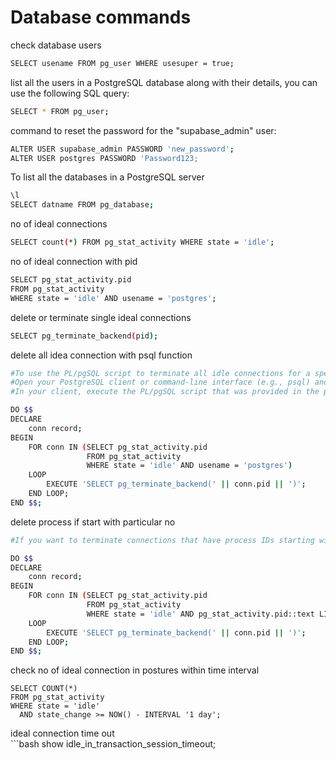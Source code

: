 # Database commands

<aside>
 check database users

</aside>

```bash
SELECT usename FROM pg_user WHERE usesuper = true;
```

<aside>
 list all the users in a PostgreSQL database along with their details, you can use the following SQL query:

</aside>

```bash
SELECT * FROM pg_user;
```

<aside>
 command to reset the password for the "supabase_admin" user:

</aside>

```bash
ALTER USER supabase_admin PASSWORD 'new_password';
ALTER USER postgres PASSWORD 'Password123;
```

<aside>
 To list all the databases in a PostgreSQL server

</aside>

```bash
\l 
SELECT datname FROM pg_database;
```

<aside>
 no of ideal connections

</aside>

```bash
SELECT count(*) FROM pg_stat_activity WHERE state = 'idle';
```

<aside>
 no of ideal connection with pid

</aside>

```bash
SELECT pg_stat_activity.pid
FROM pg_stat_activity
WHERE state = 'idle' AND usename = 'postgres';
```

<aside>
 delete or terminate single ideal connections

</aside>

```bash
SELECT pg_terminate_backend(pid);
```

<aside>
 delete all idea connection with psql function

</aside>

```bash
#To use the PL/pgSQL script to terminate all idle connections for a specific user in PostgreSQL, follow these steps:
#Open your PostgreSQL client or command-line interface (e.g., psql) and connect to your PostgreSQL database.
#In your client, execute the PL/pgSQL script that was provided in the previous response. You can do this by pasting the script into the PostgreSQL command-line client. For example:

DO $$ 
DECLARE
    conn record;
BEGIN
    FOR conn IN (SELECT pg_stat_activity.pid
                 FROM pg_stat_activity
                 WHERE state = 'idle' AND usename = 'postgres') 
    LOOP
        EXECUTE 'SELECT pg_terminate_backend(' || conn.pid || ')';
    END LOOP;
END $$;
```

<aside>
 delete process if start with particular no

</aside>

```bash
#If you want to terminate connections that have process IDs starting with "60," you can use a PL/pgSQL script to achieve this. Here's how you can do it:

DO $$ 
DECLARE
    conn record;
BEGIN
    FOR conn IN (SELECT pg_stat_activity.pid
                 FROM pg_stat_activity
                 WHERE state = 'idle' AND pg_stat_activity.pid::text LIKE '60%') 
    LOOP
        EXECUTE 'SELECT pg_terminate_backend(' || conn.pid || ')';
    END LOOP;
END $$;
```

<aside>
 check no of ideal connection in postures within time interval

</aside>

```
SELECT COUNT(*) 
FROM pg_stat_activity 
WHERE state = 'idle' 
  AND state_change >= NOW() - INTERVAL '1 day';
```

<aside>
 ideal connection time out

</aside>
```bash
show idle_in_transaction_session_timeout;

```

